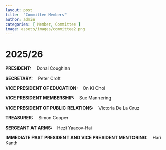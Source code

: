```yaml
---
layout: post
title:  "Committee Members"
author: admin
categories: [ Member, Committee ]
image: assets/images/committee2.png
---
```

# 2025/26

**PRESIDENT:**&nbsp;&nbsp;&nbsp; Donal Coughlan

**SECRETARY:**&nbsp;&nbsp;&nbsp; Peter Croft

**VICE PRESIDENT OF EDUCATION:**&nbsp;&nbsp;&nbsp; On Ki Choi

**VICE PRESIDENT MEMBERSHIP:**&nbsp;&nbsp;&nbsp; Sue Mannering

**VICE PRESIDENT OF PUBLIC RELATIONS:**&nbsp;&nbsp;&nbsp; Victoria De La Cruz

**TREASURER:**&nbsp;&nbsp;&nbsp; Simon Cooper

**SERGEANT AT ARMS:**&nbsp;&nbsp;&nbsp; Hezi Yaacov-Hai

**IMMEDIATE PAST PRESIDENT AND VICE PRESIDENT MENTORING:**&nbsp;&nbsp;&nbsp; Hari Kanth
